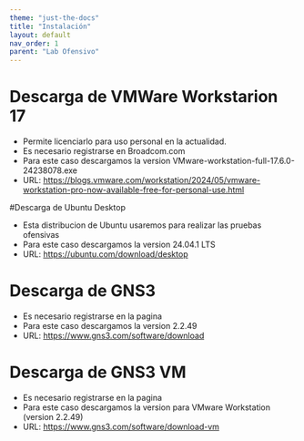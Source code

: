 ```yaml
---
theme: "just-the-docs"
title: "Instalación"
layout: default
nav_order: 1
parent: "Lab Ofensivo" 
---
```

# Descarga de VMWare Workstarion 17
* Permite licenciarlo para uso personal en la actualidad.
* Es necesario registrarse en Broadcom.com
* Para este caso descargamos la version VMware-workstation-full-17.6.0-24238078.exe
* URL: https://blogs.vmware.com/workstation/2024/05/vmware-workstation-pro-now-available-free-for-personal-use.html

#Descarga de Ubuntu Desktop
* Esta distribucion de Ubuntu usaremos para realizar las pruebas ofensivas
* Para este caso descargamos la version 24.04.1 LTS
* URL: https://ubuntu.com/download/desktop

# Descarga de GNS3
* Es necesario registrarse en la pagina
* Para este caso descargamos la version 2.2.49
* URL: https://www.gns3.com/software/download

# Descarga de GNS3 VM
* Es necesario registrarse en la pagina
* Para este caso descargamos la version para VMware Workstation (version 2.2.49)
* URL: https://www.gns3.com/software/download-vm
